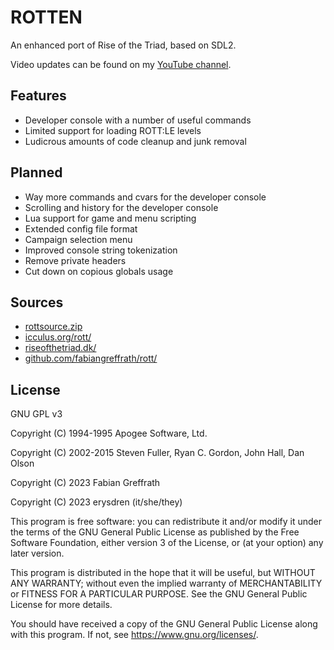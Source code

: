 
# ROTTEN

An enhanced port of Rise of the Triad, based on SDL2.

Video updates can be found on my [YouTube channel](https://www.youtube.com/@erysdren).

## Features

- Developer console with a number of useful commands
- Limited support for loading ROTT:LE levels
- Ludicrous amounts of code cleanup and junk removal

## Planned

- Way more commands and cvars for the developer console
- Scrolling and history for the developer console
- Lua support for game and menu scripting
- Extended config file format
- Campaign selection menu
- Improved console string tokenization
- Remove private headers
- Cut down on copious globals usage

## Sources

- [rottsource.zip](./misc/rottsource.zip)
- [icculus.org/rott/](https://icculus.org/rott/)
- [riseofthetriad.dk/](https://www.riseofthetriad.dk/)
- [github.com/fabiangreffrath/rott/](https://github.com/fabiangreffrath/rott/)

## License

GNU GPL v3

Copyright (C) 1994-1995 Apogee Software, Ltd.

Copyright (C) 2002-2015 Steven Fuller, Ryan C. Gordon, John Hall, Dan Olson

Copyright (C) 2023 Fabian Greffrath

Copyright (C) 2023 erysdren (it/she/they)

This program is free software: you can redistribute it and/or modify
it under the terms of the GNU General Public License as published by
the Free Software Foundation, either version 3 of the License, or
(at your option) any later version.

This program is distributed in the hope that it will be useful,
but WITHOUT ANY WARRANTY; without even the implied warranty of
MERCHANTABILITY or FITNESS FOR A PARTICULAR PURPOSE.  See the
GNU General Public License for more details.

You should have received a copy of the GNU General Public License
along with this program.  If not, see <https://www.gnu.org/licenses/>.

